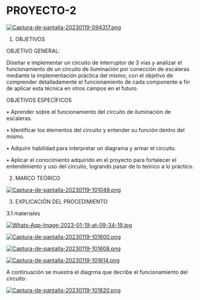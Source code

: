 # PROYECTO-2

[![Captura-de-pantalla-20230119-094317.png](https://i.postimg.cc/8zXgbRxx/Captura-de-pantalla-20230119-094317.png)](https://postimg.cc/TKbsdDdc)

1. OBJETIVOS

OBJETIVO GENERAL:

Diseñar e implementar un circuito de interruptor de 3 vías y analizar el funcionamiento de un circuito de iluminación por conección de escaleras mediante la implementación práctica del mismo, con el objetivo de comprender detalladamente el funcionamiento de cada componente a fin de aplicar esta técnica en otros campos en el futuro.

OBJETIVOS ESPECÍFICOS

• Aprender sobre el funcionamiento del circuito de iluminación de escaleras.

• Identificar los elementos del circuito y entender su función dentro del mismo.

• Adquirir habilidad para interpretar un diagrama y armar el circuito.

• Aplicar el conocimiento adquirido en el proyecto para fortalecer el entendimiento y uso del circuito, logrando pasar de lo teórico a lo práctico.

2. MARCO TEÓRICO

[![Captura-de-pantalla-20230119-101049.png](https://i.postimg.cc/bwPC7ZfL/Captura-de-pantalla-20230119-101049.png)](https://postimg.cc/ykfy9YdS)

3. EXPLICACIÓN DEL PROCEDIMIENTO

3.1 materiales 

 [![Whats-App-Image-2023-01-19-at-09-34-19.jpg](https://i.postimg.cc/43qzT0hZ/Whats-App-Image-2023-01-19-at-09-34-19.jpg)](https://postimg.cc/Y4N46b3y)

[![Captura-de-pantalla-20230119-101600.png](https://i.postimg.cc/6QwkfHQW/Captura-de-pantalla-20230119-101600.png)](https://postimg.cc/WdWY2wrC)

[![Captura-de-pantalla-20230119-101608.png](https://i.postimg.cc/Jhq96byb/Captura-de-pantalla-20230119-101608.png)](https://postimg.cc/bGZCdS9J)

[![Captura-de-pantalla-20230119-101614.png](https://i.postimg.cc/pTL3gp83/Captura-de-pantalla-20230119-101614.png)](https://postimg.cc/CZ9v8Mc4)

A continuación se muestra el diagrma que decribe el funcionamiento del circuito:

[![Captura-de-pantalla-20230119-101620.png](https://i.postimg.cc/LXQGR235/Captura-de-pantalla-20230119-101620.png)](https://postimg.cc/8JWZm83g)



